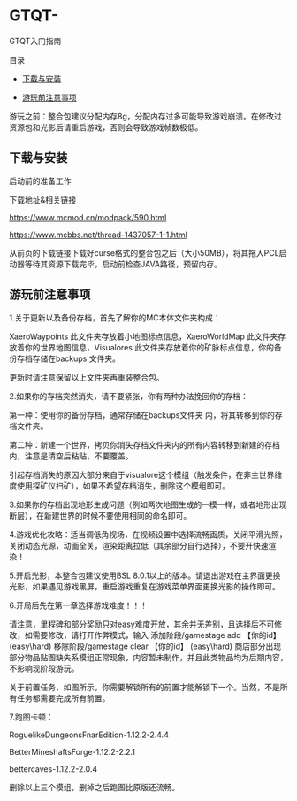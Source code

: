 # GTQT-
GTQT入门指南

目录

* [下载与安装](#下载与安装)
  
* [游玩前注意事项](#游玩前注意事项)
  
游玩之前：整合包建议分配内存8g，分配内存过多可能导致游戏崩溃。在修改过资源包和光影后请重启游戏，否则会导致游戏帧数极低。

## 下载与安装
启动前的准备工作

下载地址&相关链接

https://www.mcmod.cn/modpack/590.html

https://www.mcbbs.net/thread-1437057-1-1.html

从前页的下载链接下载好curse格式的整合包之后（大小50MB），将其拖入PCL启动器等待其资源下载完毕，启动前检查JAVA路径，预留内存。

## 游玩前注意事项

1.关于更新以及备份存档，首先了解你的MC本体文件夹构成：

XaeroWaypoints 此文件夹存放着小地图标点信息，XaeroWorldMap 此文件夹存放着你的世界地图信息，Visualores 此文件夹存放着你的矿脉标点信息，你的备份存档存储在backups 文件夹。

更新时请注意保留以上文件夹再重装整合包。

2.如果你的存档突然消失，请不要紧张，你有两种办法挽回你的存档：

第一种：使用你的备份存档，通常存储在backups文件夹 内，将其转移到你的存档文件夹。

第二种：新建一个世界，拷贝你消失存档文件夹内的所有内容转移到新建的存档内，注意是清空后粘贴，不要覆盖。

引起存档消失的原因大部分来自于visualore这个模组（触发条件，在非主世界维度使用探矿仪扫矿），如果不希望存档消失，删除这个模组即可。

3.如果你的存档出现地形生成问题（例如两次地图生成的一模一样，或者地形出现断层），在新建世界的时候不要使用相同的命名即可。

4.游戏优化攻略：适当调低角视场，在视频设置中选择流畅画质，关闭平滑光照，关闭动态光源，动画全关，渲染距离拉低（其余部分自行选择），不要开快速渲染！

5.开启光影，本整合包建议使用BSL 8.0.1以上的版本。请退出游戏在主界面更换光影，如果遇见游戏黑屏，重启游戏重复在游戏菜单界面更换光影的操作即可。

6.开局后先在第一章选择游戏难度！！！

请注意，里程碑和部分奖励只对easy难度开放，其余并无差别，且选择后不可修改，如需要修改，请打开作弊模式，输入 添加阶段/gamestage add 【你的id】 (easy\hard)   移除阶段/gamestage clear 【你的id】 (easy\hard)
商店部分出现部分物品贴图缺失系模组正常现象，内容暂未制作，并且此类物品均为后期内容，不影响现阶段游玩。

关于前置任务，如图所示，你需要解锁所有的前置才能解锁下一个。当然，不是所有任务都需要完成所有前置。

7.跑图卡顿：

RoguelikeDungeonsFnarEdition-1.12.2-2.4.4

BetterMineshaftsForge-1.12.2-2.2.1

bettercaves-1.12.2-2.0.4

删除以上三个模组，删掉之后跑图比原版还流畅。



